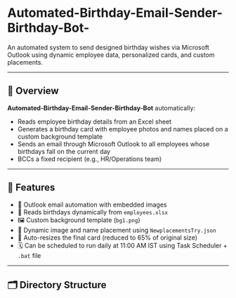 # Automated-Birthday-Email-Sender-Birthday-Bot-

An automated system to send designed birthday wishes via Microsoft Outlook using dynamic employee data, personalized cards, and custom placements.

---

## 📌 Overview

**Automated-Birthday-Email-Sender-Birthday-Bot** automatically:
- Reads employee birthday details from an Excel sheet
- Generates a birthday card with employee photos and names placed on a custom background template
- Sends an email through Microsoft Outlook to all employees whose birthdays fall on the current day
- BCCs a fixed recipient (e.g., HR/Operations team)

---

## 🚀 Features

- 💼 Outlook email automation with embedded images
- 🧠 Reads birthdays dynamically from `employees.xlsx`
- 🖼️ Custom background template (`bg1.png`)
- 🧍 Dynamic image and name placement using `NewplacementsTry.json`
- 📏 Auto-resizes the final card (reduced to 65% of original size)
- 🗓️ Can be scheduled to run daily at 11:00 AM IST using Task Scheduler + `.bat` file

---

## 🗂️ Directory Structure

